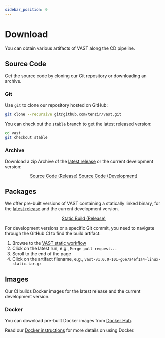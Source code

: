 ```yaml
---
sidebar_position: 0
---
```


# Download

You can obtain various artifacts of VAST along the CD pipeline.

## Source Code

Get the source code by cloning our Git repository or downloading an archive.

### Git

Use `git` to clone our repository hosted on GitHub:

```bash
git clone --recursive git@github.com/tenzir/vast.git
```

You can check out the `stable` branch to get the latest released version:

```bash
cd vast
git checkout stable
```

### Archive

Download a zip Archive of the [latest release][latest-release] or the current
development version:

<div align="center">
  <a class="button button--md button--primary margin-right--md" href="https://github.com/tenzir/vast/archive/refs/heads/stable.zip">Source Code (Release)</a>
  <a class="button button--md button--info margin-left--md" href="https://github.com/tenzir/vast/archive/refs/heads/master.zip">Source Code (Development)</a>
</div>

## Packages

We offer pre-built versions of VAST containing a statically linked binary, for the
[latest release][latest-release] and the current development version.

<div align="center" class="padding-bottom--md">
  <a class="button button--md button--primary" href="https://github.com/tenzir/vast/releases/latest/download/vast-linux-static.tar.gz">Static Build (Release)</a>
</div>

For development versions or a specific Git commit, you need to navigate through
the GitHub CI to find the build artifact:

1. Browse to the [VAST static workflow][vast-workflow]
2. Click on the latest run, e.g., `Merge pull request...`
3. Scroll to the end of the page
4. Click on the artifact filename, e.g.,
   `vast-v1.0.0-101-g6e7a4ef1a4-linux-static.tar.gz`

[vast-workflow]: https://github.com/tenzir/vast/actions?query=branch%3Amaster+workflow%3A%22VAST%22
## Images

Our CI builds Docker images for the latest release and the current development
version.

### Docker

You can download pre-built Docker images from
[Docker Hub](https://hub.docker.com/repository/docker/tenzir/vast).

Read our [Docker instructions](/docs/setup-vast/deploy/docker) for more details
on using Docker.

[latest-release]: https://github.com/tenzir/vast/releases/latest
